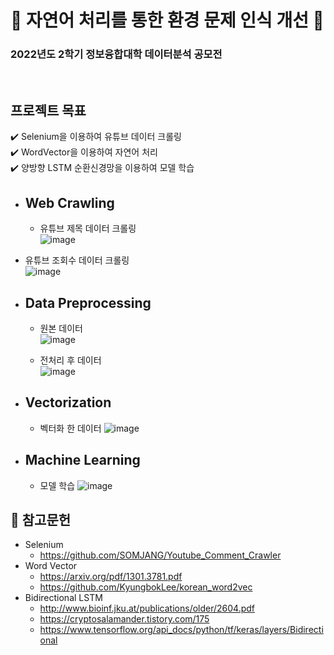 # 🐳 자연어 처리를 통한 환경 문제 인식 개선 🐳
### 2022년도 2학기 정보융합대학 데이터분석 공모전


<br/>

## 프로젝트 목표
:heavy_check_mark:  Selenium을 이용하여 유튜브 데이터 크롤링  <br/>
:heavy_check_mark:  WordVector을 이용하여 자연어 처리  <br/>
:heavy_check_mark:  양방향 LSTM 순환신경망을 이용하여 모델 학습  <br/>


* <h2>Web Crawling</h2>

  - 유튜브 제목 데이터 크롤링 <br/>
![image](https://user-images.githubusercontent.com/115959569/204072040-a642471b-d448-47e2-9aab-eaf620bdfb3c.png)<br/>


 - 유튜브 조회수 데이터 크롤링 <br/>
![image](https://user-images.githubusercontent.com/115959569/204072130-7bff18b8-ce6a-4bfe-9f0e-82f2f7d99b63.png)

* <h2>Data Preprocessing</h2>

  - 원본 데이터 <br/>
![image](https://user-images.githubusercontent.com/115959569/204072242-a6ed7f97-e332-4082-ba7e-923dec32b1d8.png)<br/>
    

  - 전처리 후 데이터 <br/>
![image](https://user-images.githubusercontent.com/115959569/204072228-8c5d73e2-7a50-4026-85de-ee6f03b6d176.png)<br/>

* <h2>Vectorization</h2>
    
  - 벡터화 한 데이터
![image](https://user-images.githubusercontent.com/115959569/204084817-157d9f57-e80d-4af4-8f91-3a2e6364907d.png)


* <h2>Machine Learning</h2>
    
  - 모델 학습
![image](https://user-images.githubusercontent.com/115959569/204085469-1ec8adea-7aee-47aa-8087-cb0347048688.png)


    

## :pushpin: 참고문헌
*  Selenium  
    - https://github.com/SOMJANG/Youtube_Comment_Crawler
*  Word Vector  
    - https://arxiv.org/pdf/1301.3781.pdf
    - https://github.com/KyungbokLee/korean_word2vec
*  Bidirectional LSTM 
    - http://www.bioinf.jku.at/publications/older/2604.pdf
    - https://cryptosalamander.tistory.com/175
    - https://www.tensorflow.org/api_docs/python/tf/keras/layers/Bidirectional
